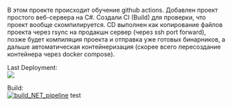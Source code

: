 В этом проекте происходит обучение github actions.
Добавлен проект простого веб-сервера на C#. Создали CI (Build) для проверки, что проект вообще скомпилируется.
CD выполнен как копирование файлов проекта через rsync на продакшн сервер (через ssh port forward), позже будет компиляция проекта и отправка уже готовых бинарников, а дальше автоматическая контейнеризация (скорее всего пересоздание контейнера через docker compose).

  Last Deployment:<br>
  <img src="https://github.com/skylinegtr124/github-actions-p1/actions/workflows/pipeline1.yml/badge.svg"><br>

  Build:<br>
  [![build_NET_pipeline](https://github.com/skylinegtr124/github-actions-p1/actions/workflows/build_NET_pipeline.yml/badge.svg)](https://github.com/skylinegtr124/github-actions-p1/actions/workflows/build_NET_pipeline.yml)
test
